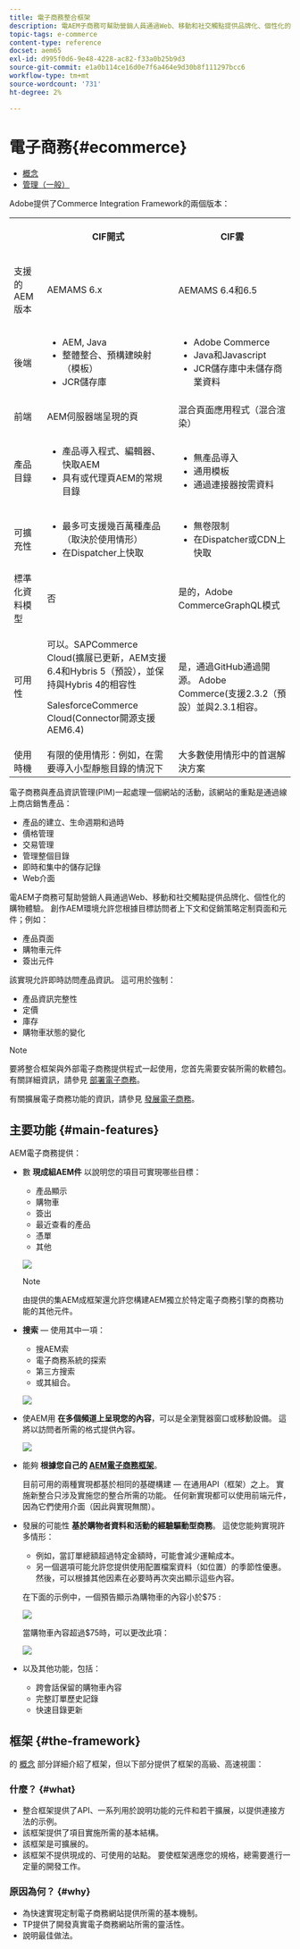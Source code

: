 ```yaml
---
title: 電子商務整合框架
description: 電AEM子商務可幫助營銷人員通過Web、移動和社交觸點提供品牌化、個性化的購物體驗。
topic-tags: e-commerce
content-type: reference
docset: aem65
exl-id: d995f0d6-9e48-4228-ac82-f33a0b25b9d3
source-git-commit: e1a0b114ce16d0e7f6a464e9d30b8f111297bcc6
workflow-type: tm+mt
source-wordcount: '731'
ht-degree: 2%

---
```


# 電子商務{#ecommerce}

* [概念](/help/commerce/cif-classic/administering/concepts.md)
* [管理（一般）](/help/commerce/cif-classic/administering/generic.md)

Adobe提供了Commerce Integration Framework的兩個版本：

<table>
 <tbody>
  <tr>
   <th><p> </p> </th>
   <th><p>CIF開式</p> </th>
   <th><p>CIF雲</p> </th>
  </tr>
  <tr>
   <td><p>支援的 AEM 版本</p> </td>
   <td><p>AEMAMS 6.x</p> </td>
   <td>AEMAMS 6.4和6.5</td>
  </tr>
  <tr>
   <td><p>後端</p> </td>
   <td>
    <ul>
     <li>AEM, Java</li>
     <li>整體整合、預構建映射（模板）</li>
     <li>JCR儲存庫</li>
    </ul> </td>
   <td>
    <ul>
     <li>Adobe Commerce</li>
     <li>Java和Javascript</li>
     <li>JCR儲存庫中未儲存商業資料</li>
    </ul> </td>
  </tr>
  <tr>
   <td><p>前端</p> </td>
   <td><p>AEM伺服器端呈現的頁</p> </td>
   <td>混合頁面應用程式（混合渲染）</td>
  </tr>
  <tr>
   <td><p>產品目錄</p> </td>
   <td>
    <ul>
     <li>產品導入程式、編輯器、快取AEM</li>
     <li>具有或代理頁AEM的常規目錄</li>
    </ul> </td>
   <td>
    <ul>
     <li>無產品導入</li>
     <li>通用模板</li>
     <li>通過連接器按需資料</li>
    </ul> </td>
  </tr>
  <tr>
   <td><p>可擴充性</p> </td>
   <td>
    <ul>
     <li>最多可支援幾百萬種產品（取決於使用情形）</li>
     <li>在Dispatcher上快取</li>
    </ul> </td>
   <td>
    <ul>
     <li>無卷限制</li>
     <li>在Dispatcher或CDN上快取</li>
    </ul> </td>
  </tr>
  <tr>
   <td>標準化資料模型</td>
   <td>否</td>
   <td>是的，Adobe CommerceGraphQL模式</td>
  </tr>
  <tr>
   <td>可用性</td>
   <td><p>可以。SAPCommerce Cloud(擴展已更新，AEM支援6.4和Hybris 5（預設），並保持與Hybris 4的相容性</p> <p>SalesforceCommerce Cloud(Connector開源支援AEM6.4)</p> </td>
   <td>是，通過GitHub通過開源。 Adobe Commerce(支援2.3.2（預設）並與2.3.1相容。</td>
  </tr>
  <tr>
   <td>使用時機</td>
   <td>有限的使用情形：例如，在需要導入小型靜態目錄的情況下</td>
   <td>大多數使用情形中的首選解決方案</td>
  </tr>
 </tbody>
</table>

電子商務與產品資訊管理(PIM)一起處理一個網站的活動，該網站的重點是通過線上商店銷售產品：

* 產品的建立、生命週期和過時
* 價格管理
* 交易管理
* 管理整個目錄
* 即時和集中的儲存記錄
* Web介面

電AEM子商務可幫助營銷人員通過Web、移動和社交觸點提供品牌化、個性化的購物體驗。 創作AEM環境允許您根據目標訪問者上下文和促銷策略定制頁面和元件；例如：

* 產品頁面
* 購物車元件
* 簽出元件

該實現允許即時訪問產品資訊。 這可用於強制：

* 產品資訊完整性
* 定價
* 庫存
* 購物車狀態的變化

>[!NOTE]
>
>要將整合框架與外部電子商務提供程式一起使用，您首先需要安裝所需的軟體包。 有關詳細資訊，請參見 [部署電子商務](/help/commerce/cif-classic/deploying/ecommerce.md)。
>
>有關擴展電子商務功能的資訊，請參見 [發展電子商務](/help/commerce/cif-classic/developing/ecommerce.md)。

## 主要功能 {#main-features}

AEM電子商務提供：

* 數 **現成組AEM件** 以說明您的項目可實現哪些目標：

   * 產品顯示
   * 購物車
   * 簽出
   * 最近查看的產品
   * 憑單
   * 其他

   ![](/help/sites-administering/assets/chlimage_1-130.png)

   >[!NOTE]
   >
   >由提供的集AEM成框架還允許您構建AEM獨立於特定電子商務引擎的商務功能的其他元件。

* **搜索**  — 使用其中一項：

   * 搜AEM索
   * 電子商務系統的探索
   * 第三方搜索
   * 或其組合。

   ![](/help/sites-administering/assets/chlimage_1-131.png)

* 使AEM用 **在多個頻道上呈現您的內容**，可以是全瀏覽器窗口或移動設備。 這將以訪問者所需的格式提供內容。

   ![](/help/sites-administering/assets/chlimage_1-132.png)

* 能夠 **根據您自己的 [AEM電子商務框架](#the-framework)**。

   目前可用的兩種實現都基於相同的基礎構建 — 在通用API（框架）之上。 實施新整合只涉及實施您的整合所需的功能。 任何新實現都可以使用前端元件，因為它們使用介面（因此與實現無關）。

* 發展的可能性 **基於購物者資料和活動的經驗驅動型商務**。 這使您能夠實現許多情形：

   * 例如，當訂單總額超過特定金額時，可能會減少運輸成本。
   * 另一個選項可能允許您提供使用配置檔案資料（如位置）的季節性優惠。 然後，可以根據其他因素在必要時再次突出顯示這些內容。

   在下面的示例中，一個預告顯示為購物車的內容小於$75 :

   ![](/help/sites-administering/assets/chlimage_1-133.png)

   當購物車內容超過$75時，可以更改此項：

   ![](/help/sites-administering/assets/chlimage_1-134.png)

* 以及其他功能，包括：

   * 跨會話保留的購物車內容
   * 完整訂單歷史記錄
   * 快速目錄更新

## 框架 {#the-framework}

的 [概念](/help/commerce/cif-classic/administering/concepts.md) 部分詳細介紹了框架，但以下部分提供了框架的高級、高速視圖：

### 什麼？ {#what}

* 整合框架提供了API、一系列用於說明功能的元件和若干擴展，以提供連接方法的示例。
* 該框架提供了項目實施所需的基本結構。
* 該框架是可擴展的。
* 該框架不提供現成的、可使用的站點。 要使框架適應您的規格，總需要進行一定量的開發工作。

### 原因為何？ {#why}

* 為快速實現定制電子商務網站提供所需的基本機制。
* TP提供了開發真實電子商務網站所需的靈活性。
* 說明最佳做法。
